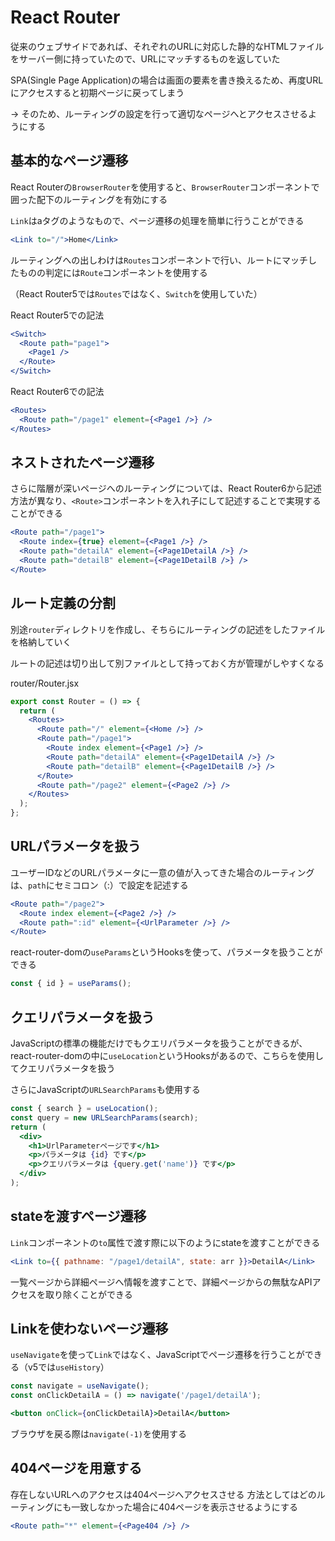 # React Router
従来のウェブサイドであれば、それぞれのURLに対応した静的なHTMLファイルをサーバー側に持っていたので、URLにマッチするものを返していた

SPA(Single Page Application)の場合は画面の要素を書き換えるため、再度URLにアクセスすると初期ページに戻ってしまう

→ そのため、ルーティングの設定を行って適切なページへとアクセスさせるようにする

## 基本的なページ遷移
React Routerの`BrowserRouter`を使用すると、`BrowserRouter`コンポーネントで囲った配下のルーティングを有効にする

`Link`はaタグのようなもので、ページ遷移の処理を簡単に行うことができる
```jsx
<Link to="/">Home</Link>
```
ルーティングへの出しわけは`Routes`コンポーネントで行い、ルートにマッチしたものの判定には`Route`コンポーネントを使用する

（React Router5では`Routes`ではなく、`Switch`を使用していた）

React Router5での記法
```jsx
<Switch>
  <Route path="page1">
    <Page1 />
  </Route>
</Switch>
```
React Router6での記法
```jsx
<Routes>
  <Route path="/page1" element={<Page1 />} />
</Routes>
```

## ネストされたページ遷移
さらに階層が深いページへのルーティングについては、React Router6から記述方法が異なり、`<Route>`コンポーネントを入れ子にして記述することで実現することができる
```jsx
<Route path="/page1">
  <Route index={true} element={<Page1 />} />
  <Route path="detailA" element={<Page1DetailA />} />
  <Route path="detailB" element={<Page1DetailB />} />
</Route>
```

## ルート定義の分割
別途`router`ディレクトリを作成し、そちらにルーティングの記述をしたファイルを格納していく

ルートの記述は切り出して別ファイルとして持っておく方が管理がしやすくなる

router/Router.jsx
```jsx
export const Router = () => {
  return (
    <Routes>
      <Route path="/" element={<Home />} />
      <Route path="/page1">
        <Route index element={<Page1 />} />
        <Route path="detailA" element={<Page1DetailA />} />
        <Route path="detailB" element={<Page1DetailB />} />
      </Route>
      <Route path="/page2" element={<Page2 />} />
    </Routes>
  );
};
```

## URLパラメータを扱う
ユーザーIDなどのURLパラメータに一意の値が入ってきた場合のルーティングは、`path`にセミコロン（:）で設定を記述する
```jsx
<Route path="/page2">
  <Route index element={<Page2 />} />
  <Route path=":id" element={<UrlParameter />} />
</Route>
```

react-router-domの`useParams`というHooksを使って、パラメータを扱うことができる
```jsx
const { id } = useParams();
```

## クエリパラメータを扱う
JavaScriptの標準の機能だけでもクエリパラメータを扱うことができるが、react-router-domの中に`useLocation`というHooksがあるので、こちらを使用してクエリパラメータを扱う

さらにJavaScriptの`URLSearchParams`も使用する
```jsx
const { search } = useLocation();
const query = new URLSearchParams(search);
return (
  <div>
    <h1>UrlParameterページです</h1>
    <p>パラメータは {id} です</p>
    <p>クエリパラメータは {query.get('name')} です</p>
  </div>
);
```

## stateを渡すページ遷移
`Link`コンポーネントの`to`属性で渡す際に以下のようにstateを渡すことができる
```jsx
<Link to={{ pathname: "/page1/detailA", state: arr }}>DetailA</Link>
```
一覧ページから詳細ページへ情報を渡すことで、詳細ページからの無駄なAPIアクセスを取り除くことができる

## Linkを使わないページ遷移
`useNavigate`を使って`Link`ではなく、JavaScriptでページ遷移を行うことができる（v5では`useHistory`）
```jsx
const navigate = useNavigate();
const onClickDetailA = () => navigate('/page1/detailA');

<button onClick={onClickDetailA}>DetailA</button>
```
ブラウザを戻る際は`navigate(-1)`を使用する

## 404ページを用意する
存在しないURLへのアクセスは404ページへアクセスさせる
方法としてはどのルーティングにも一致しなかった場合に404ページを表示させるようにする
```jsx
<Route path="*" element={<Page404 />} />
```

